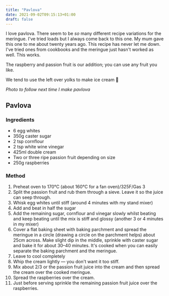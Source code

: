 ```yaml
---
title: "Pavlova"
date: 2021-09-02T09:15:13+01:00
draft: false
---
```


I love pavlova. There seem to be *so* many different recipe variations for the meringue. I've tried loads but I always come back to this one. My mum gave this one to me about twenty years ago. This recipe has never let me down. I've tried ones from cookbooks and the meringue just hasn't worked as well. This works. 

The raspberry and passion fruit is our addition; you can use any fruit you like. 

We tend to use the left over yolks to make ice cream 🍦

*Photo to follow next time I make pavlova*

## Pavlova

### Ingredients

* 6 egg whites
* 350g caster sugar
* 2 tsp cornflour
* 2 tsp white wine vinegar
* 425ml double cream
* Two or three ripe passion fruit depending on size
* 250g raspberries

### Method

1. Preheat oven to 170°C (about 160°C for a fan oven)/325F/Gas 3 
2. Split the passion fruit and rub them through a sieve. Leave it so the juice can seep through. 
3. Whisk egg whites until stiff (around 4 minutes with my stand mixer)
4. Add and beat in half the sugar
5. Add the remaining sugar, cornflour and vinegar slowly whilst beating and keep beating until the mix is stiff and glossy (another 3 or 4 minutes in my mixer)
6. Cover a flat baking sheet with baking parchment and spread the meringue in a circle (drawing a circle on the parchment helps) about 25cm across. Make slight dip in the middle, sprinkle with caster sugar and bake it for about 30–40 minutes. It's cooked when you can easily separate the baking parchment and the meringue. 
7. Leave to cool completely 
8. Whip the cream lightly — you don't want it too stiff. 
9. Mix about 2/3 or the passion fruit juice into the cream and then spread the cream over the cooked meringue.
10. Spread the raspberries over the cream.
11. Just before serving sprinkle the remaining passion fruit juice over the raspberries. 